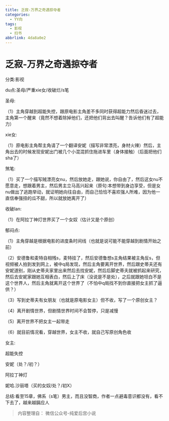 ```yaml
---
title: 乏寂-万界之奇遇掠夺者
categories:
  - YY向
tags:
  - 影视
  - 扫书
abbrlink: 4da8a0e2
---
```

# 乏寂-万界之奇遇掠夺者
分类:影视

du点:圣母/严重xie女/收破烂/s笔

圣母:

（1）主角穿越到超能失控，跟原电影主角差不多同时获得超能力然后昏迷过去，主角第一个醒来（竟然不想着除掉他们，还把他们背出去叫醒？告诉他们有了超能力）

xie女:

（1）原电影主角帮主角请了一个翻译安妮（描写非常漂亮，身材火辣）然后，主角出去的时候发现安妮出门被几个小混混抓住拖进车里（身体接触）（后面把他们sha了）

煞笔:

（1）买了一个描写贼漂亮女nu，然后放她走，跟她说，你自由了，然后这女nu不愿意走，想跟着男主，然后男主立马高兴起来（原句:本想带到身边享受，但是女nu做出了逃跑举动，就证明她向往自由，而自己恰恰不喜欢强人所难，因为他一直信奉强扭的瓜不甜，所以就放她离开了）

收破lan:

（1）在阿拉丁神灯世界买了一个女奴（估计又是个原创）

郁闷点:

（1）主角穿越是根据电影的进度条时间线（也就是说可能不能穿越到剧情开始之前）

（2）安德鲁和麦特自相残s，麦特挂了，然后安德鲁想s主角结果被主角反s，但视频被人拍到发到网上，被中q局发现，然后主角要离开世界，然后跟史蒂夫还有安妮道别，刚从史蒂夫家里出来然后去找安妮，然后后脚史蒂夫就被抓起来研究，然后去安妮家跟她互相表白，然后上了床（没说是不是处），之后就跟她坦白不是这个世界人，然后主角就离开这个世界了（不怕中q局找不到你直接把女主抓了逼供？）

（3）写到史蒂夫有女朋友（也就是原电影女主）但不收，写了一个原创女主？

（4）离开剧情世界，但剧情世界时间不会暂停，只是减慢

（5）离开世界不把女主一起带走

（6）就目前情况看，穿越世界，女主不收，就自己写原创角色收

女主:

超能失控

安妮（处？/初？）

阿拉丁神灯

妮哈.沙丽塔（买的女奴/处？/初X）

总结:看至15章，佛系（s笔）男主，而且没智商，作者一点避毒意识都没有，看不下去了，越来越膈应人


> 内容整理自： 微信公众号-纯爱后宫小说